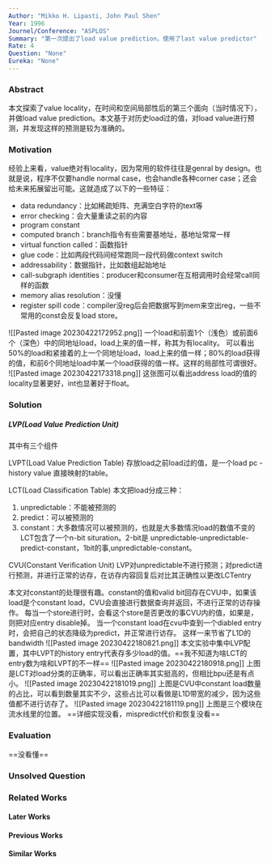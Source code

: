 ```yaml
---
Author: "Mikko H. Lipasti, John Paul Shen"
Year: 1996
Journel/Conference: "ASPLOS"
Summary: "第一次提出了load value prediction，使用了last value predictor"
Rate: 4
Question: "None"
Eureka: "None"
---
```

### Abstract
本文探索了value locality，在时间和空间局部性后的第三个面向（当时情况下），并做load value prediction。本文基于对历史load过的值，对load value进行预测，并发现这样的预测是较为准确的。

### Motivation
经验上来看，value绝对有locality，因为常用的软件往往是genral by design。也就是说，程序不仅要handle normal case，也会handle各种corner case；还会给未来拓展留出可能。这就造成了以下的一些特征：
- data redundancy：比如稀疏矩阵、充满空白字符的text等
- error checking：会大量重读之前的内容
- program constant
- computed branch：branch指令有些需要基地址，基地址常常一样
- virtual function called：函数指针
- glue code：比如两段代码间经常跑同一段代码做context switch
- addressability：数据指针，比如数组起始地址
- call-subgraph identities：producer和consumer在互相调用时会经常call同样的函数
- memory alias resolution：没懂
- register spill code：compiler没reg后会把数据写到mem来空出reg，一些不常用的const会反复load store。

![[Pasted image 20230422172952.png]]
一个load和前面1个（浅色）或前面6个（深色）中的同地址load，load上来的值一样，称其为有locality。
可以看出50%的load和紧接着的上一个同地址load，load上来的值一样；80%的load获得的值，和前6个同地址load中某一个load获得的值一样。这样的局部性可谓很好。
![[Pasted image 20230422173318.png]]
这张图可以看出address load的值的locality显著更好，int也显著好于float。

### Solution
##### LVP(Load Value Prediction Unit)
其中有三个组件

LVPT(Load  Value Prediction Table)
存放load之前load过的值，是一个load pc - history value 直接映射的table。

LCT(Load Classification Table)
本文把load分成三种：
1. unpredictable：不能被预测的
2. predict：可以被预测的
3. constant：大多数情况可以被预测的，也就是大多数情况load的数值不变的
LCT包含了一个n-bit situration。2-bit是 unpredictable-unpredictable-predict-constant，1bit的事,unpredictable-constant。

CVU(Constant Verification Unit)
LVP对unpredictable不进行预测；对predict进行预测，并进行正常的访存，在访存内容回复后对比其正确性以更改LCTentry

本文对constant的处理很有趣。constant的值和valid bit回存在CVU中，如果该load是个constant load，CVU会直接进行数据查询并返回，不进行正常的访存操作。
每当一个store进行时，会看这个store是否更改的事CVU内的值，如果是，则把对应entry disable掉。
当一个constant load在cvu中查到一个diabled entry时，会把自己的状态降级为predict，并正常进行访存。
这样一来节省了L1D的bandwidth
![[Pasted image 20230422180821.png]]
本文实验中集中LVP配置，其中LVPT的history entry代表存多少load的值。==我不知道为啥LCT的entry数为啥和LVPT的不一样==
![[Pasted image 20230422180918.png]]
上图是LCT对load分类的正确率，可以看出正确率其实挺高的，但相比bpu还是有点小。
![[Pasted image 20230422181019.png]]
上图是CVU中constant load数量的占比，可以看到数量其实不少，这些占比可以看做是L1D带宽的减少，因为这些值都不进行访存了。
![[Pasted image 20230422181119.png]]
上图是三个模块在流水线里的位置。
==详细实现没看，mispredict代价和恢复没看==



### Evaluation
==没看懂==

### Unsolved Question


### Related Works
#### Later Works

#### Previous Works

#### Similar Works
